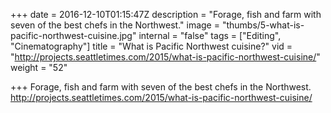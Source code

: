 +++
date = 2016-12-10T01:15:47Z
description = "Forage, fish and farm with seven of the best chefs in the Northwest."
image = "thumbs/5-what-is-pacific-northwest-cuisine.jpg"
internal = "false"
tags = ["Editing", "Cinematography"]
title = "What is Pacific Northwest cuisine?"
vid = "http://projects.seattletimes.com/2015/what-is-pacific-northwest-cuisine/"
weight = "52"

+++
Forage, fish and farm with seven of the best chefs in the Northwest.
 http://projects.seattletimes.com/2015/what-is-pacific-northwest-cuisine/